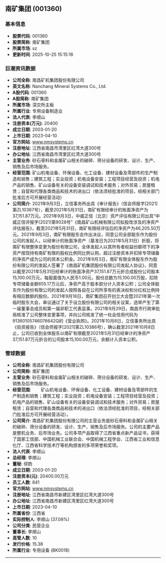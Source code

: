 ## 南矿集团 (001360)

### 基本信息

- **股票代码**: 001360
- **股票简称**: 南矿集团
- **所属市场**: sz
- **更新时间**: 2025-10-25 15:15:16

### 巨潮资讯数据

- **公司全称**: 南昌矿机集团股份有限公司
- **英文名称**: Nanchang Mineral Systems Co., Ltd.
- **A股代码**: 001360
- **A股简称**: 南矿集团
- **所属市场**: 深交所主板
- **所属行业**: 专用设备制造业
- **法人代表**: 李顺山
- **注册资本(万元)**: 20400
- **成立日期**: 2003-01-20
- **上市日期**: 2023-04-10
- **官方网站**: www.nmsystems.cn
- **注册地址**: 江西省南昌市湾里区红湾大道300号
- **办公地址**: 江西省南昌市湾里区红湾大道300号
- **主营业务**: 砂石骨料和金属矿山相关的破碎、筛分设备的研发、设计、生产、销售及后市场服务。
- **经营范围**: 矿山机电设备、环保设备、化工设备、建材设备及零部件的生产制造和销售；建筑工程；实业投资；机电设备安装；工程项目经营及投资；机电产品的销售、矿山设备有关的设备安装调试和技术服务；对外贸易；房屋租赁；自营和代理各类商品和技术的进出口（依法须经批准的项目，经相关部门批准后方可开展经营活动）
- **公司简介**: 2021年9月3日，立信事务所出具《审计报告》（信会师报字[2021]第ZL10367号），截至2021年5月31日，南矿有限经审计的账面净资产为37,151.87万元。2021年9月3日，中威正信（北京）资产评估有限公司出具“中威正信评报字(2021)第9028号”《南昌矿山机械有限公司拟股改涉及的净资产评估报告》，截至2021年5月31日，南矿有限经评估后的净资产为46,205.50万元。2021年9月3日，南矿有限股东会作出决议，同意公司全部股东作为股份公司的发起人，以经审计的账面净资产（基准日为2021年5月31日）折股，将南矿有限整体变更为股份有限公司，全体发起人以其所有者权益份额项下的净资产按现持有南矿有限的股权比例同比例认购，超过注册资本并扣除专项储备的净资产成为公司的资本公积金。2021年9月3日，南矿有限全体股东作为股份有限公司的发起人签署了《南昌矿机集团股份有限公司发起人协议》，同意以截至2021年5月31日经审计的账面净资产37,151.87万元折合成股份公司股本15,100.00万元，每股面值为人民币1.00元，股份总数为15,100.00万股，扣除专项储备金额655.17万元后，净资产高于股本部分计入资本公积；公司全体股东作为股份有限公司的发起人按照各自在公司所享有的表决权和分红权比例持有相应数额的股份。2021年9月18日，南矿集团召开创立大会暨2021年第一次临时股东大会，审议通过了关于设立股份有限公司的相关议案，选举产生了第一届董事会成员和第一届非职工代表监事。2021年9月29日，南昌市行政审批局核准了公司整体变更事项，并向公司核发了统一社会信用代码为91360105746076642Q的《营业执照》。2021年10月8日，立信事务所出具《验资报告》（信会师报字[2021]第ZL10386号），确认截至2021年10月8日止，公司已收到全体股东以南矿有限截至2021年5月31日经审计的净资产37,151.87万元折合的公司股本15,100.00万元，余额计入资本公积。

### 雪球数据

- **公司全称**: 南昌矿机集团股份有限公司
- **公司简称**: 南矿集团
- **主营业务**: 砂石骨料和金属矿山相关的破碎、筛分设备的研发、设计、生产、销售及后市场服务。
- **经营范围**: 　　矿山机电设备、环保设备、化工设备、建材设备及零部件的生产制造和销售；建筑工程；实业投资；机电设备安装；工程项目经营及投资；机电产品的销售、矿山设备有关的设备安装调试和技术服务；对外贸易；房屋租赁；自营和代理各类商品和技术的进出口（依法须经批准的项目，经相关部门批准后方可开展经营活动）。
- **公司简介**: 南昌矿机集团股份有限公司的主营业务是砂石骨料和金属矿山相关的破碎、筛分设备的研发、设计、生产、销售及后市场服务。公司的主要产品是整机业务、后市场业务。公司多项产品取得了江西省重点新产品证书，获得了国家工信部、中国机械工业联合会、中国机械工程学会、江西省工业和信息化厅、江西省科学技术厅等机构颁发的多项荣誉和奖项。
- **法人代表**: 李顺山
- **总经理**: 李顺山
- **董秘**: 缪韵
- **成立日期**: 2003-01-20
- **注册资本(元)**: 20400.00万元
- **员工人数**: 841
- **官方网站**: www.nmsystems.cn
- **注册地址**: 江西省南昌市新建区湾里区红湾大道300号
- **办公地址**: 江西省南昌市新建区湾里区红湾大道300号
- **上市日期**: 2023-04-10
- **所属省份**: 江西省
- **实际控制人**: 李顺山 (37.08%)
- **公司分类**: 民营企业
- **董事长**: 李顺山
- **高管人数**: 10
- **发行价格**: 15.38
- **所属行业**: 专用设备 (BK0018)

---